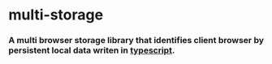 # multi-storage

### A multi browser storage library that identifies client browser by persistent local data writen in [typescript](http://www.typescriptlang.org/).
